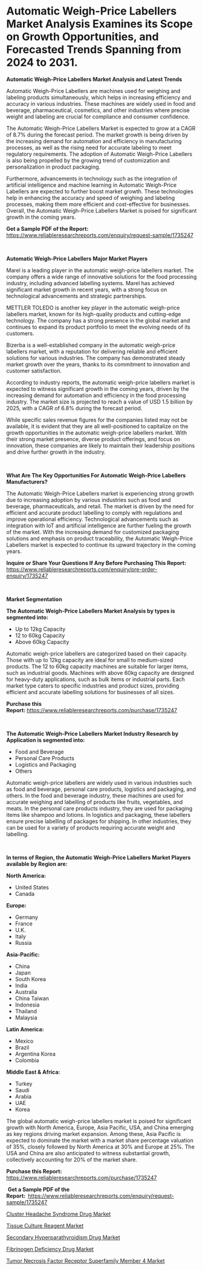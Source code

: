 <p><h1>Automatic Weigh-Price Labellers Market Analysis Examines its Scope on Growth Opportunities, and Forecasted Trends Spanning from 2024 to 2031.</h1></p><p><strong>Automatic Weigh-Price Labellers Market Analysis and Latest Trends</strong></p>
<p><p>Automatic Weigh-Price Labellers are machines used for weighing and labeling products simultaneously, which helps in increasing efficiency and accuracy in various industries. These machines are widely used in food and beverage, pharmaceutical, cosmetics, and other industries where precise weight and labeling are crucial for compliance and consumer confidence.</p><p>The Automatic Weigh-Price Labellers Market is expected to grow at a CAGR of 8.7% during the forecast period. The market growth is being driven by the increasing demand for automation and efficiency in manufacturing processes, as well as the rising need for accurate labeling to meet regulatory requirements. The adoption of Automatic Weigh-Price Labellers is also being propelled by the growing trend of customization and personalization in product packaging.</p><p>Furthermore, advancements in technology such as the integration of artificial intelligence and machine learning in Automatic Weigh-Price Labellers are expected to further boost market growth. These technologies help in enhancing the accuracy and speed of weighing and labeling processes, making them more efficient and cost-effective for businesses. Overall, the Automatic Weigh-Price Labellers Market is poised for significant growth in the coming years.</p></p>
<p><strong>Get a Sample PDF of the Report:&nbsp;</strong> <a href="https://www.reliableresearchreports.com/enquiry/request-sample/1735247">https://www.reliableresearchreports.com/enquiry/request-sample/1735247</a></p>
<p>&nbsp;</p>
<p><strong>Automatic Weigh-Price Labellers Major Market Players</strong></p>
<p><p>Marel is a leading player in the automatic weigh-price labellers market. The company offers a wide range of innovative solutions for the food processing industry, including advanced labelling systems. Marel has achieved significant market growth in recent years, with a strong focus on technological advancements and strategic partnerships.</p><p>METTLER TOLEDO is another key player in the automatic weigh-price labellers market, known for its high-quality products and cutting-edge technology. The company has a strong presence in the global market and continues to expand its product portfolio to meet the evolving needs of its customers.</p><p>Bizerba is a well-established company in the automatic weigh-price labellers market, with a reputation for delivering reliable and efficient solutions for various industries. The company has demonstrated steady market growth over the years, thanks to its commitment to innovation and customer satisfaction.</p><p>According to industry reports, the automatic weigh-price labellers market is expected to witness significant growth in the coming years, driven by the increasing demand for automation and efficiency in the food processing industry. The market size is projected to reach a value of USD 1.5 billion by 2025, with a CAGR of 6.8% during the forecast period.</p><p>While specific sales revenue figures for the companies listed may not be available, it is evident that they are all well-positioned to capitalize on the growth opportunities in the automatic weigh-price labellers market. With their strong market presence, diverse product offerings, and focus on innovation, these companies are likely to maintain their leadership positions and drive further growth in the industry.</p></p>
<p>&nbsp;</p>
<p><strong>What Are The Key Opportunities For Automatic Weigh-Price Labellers Manufacturers?</strong></p>
<p><p>The Automatic Weigh-Price Labellers market is experiencing strong growth due to increasing adoption by various industries such as food and beverage, pharmaceuticals, and retail. The market is driven by the need for efficient and accurate product labelling to comply with regulations and improve operational efficiency. Technological advancements such as integration with IoT and artificial intelligence are further fueling the growth of the market. With the increasing demand for customized packaging solutions and emphasis on product traceability, the Automatic Weigh-Price Labellers market is expected to continue its upward trajectory in the coming years.</p></p>
<p><strong>Inquire or Share Your Questions If Any Before Purchasing This Report:</strong> <a href="https://www.reliableresearchreports.com/enquiry/pre-order-enquiry/1735247">https://www.reliableresearchreports.com/enquiry/pre-order-enquiry/1735247</a></p>
<p>&nbsp;</p>
<p><strong>Market Segmentation</strong></p>
<p><strong>The Automatic Weigh-Price Labellers Market Analysis by types is segmented into:</strong></p>
<p><ul><li>Up to 12kg Capacity</li><li>12 to 60kg Capacity</li><li>Above 60kg Capacity</li></ul></p>
<p><p>Automatic weigh-price labellers are categorized based on their capacity. Those with up to 12kg capacity are ideal for small to medium-sized products. The 12 to 60kg capacity machines are suitable for larger items, such as industrial goods. Machines with above 60kg capacity are designed for heavy-duty applications, such as bulk items or industrial parts. Each market type caters to specific industries and product sizes, providing efficient and accurate labelling solutions for businesses of all sizes.</p></p>
<p><strong>Purchase this Report:&nbsp;</strong><a href="https://www.reliableresearchreports.com/purchase/1735247">https://www.reliableresearchreports.com/purchase/1735247</a></p>
<p>&nbsp;</p>
<p><strong>The Automatic Weigh-Price Labellers Market Industry Research by Application is segmented into:</strong></p>
<p><ul><li>Food and Beverage</li><li>Personal Care Products</li><li>Logistics and Packaging</li><li>Others</li></ul></p>
<p><p>Automatic weigh-price labellers are widely used in various industries such as food and beverage, personal care products, logistics and packaging, and others. In the food and beverage industry, these machines are used for accurate weighing and labelling of products like fruits, vegetables, and meats. In the personal care products industry, they are used for packaging items like shampoo and lotions. In logistics and packaging, these labellers ensure precise labelling of packages for shipping. In other industries, they can be used for a variety of products requiring accurate weight and labelling.</p></p>
<p>&nbsp;</p>
<p><strong>In terms of Region, the Automatic Weigh-Price Labellers Market Players available by Region are:</strong></p>
<p>
    <p> <strong> North America: </strong>
        <ul>
            <li>United States</li>
            <li>Canada</li>
        </ul>
        </p> 
    <p> <strong> Europe: </strong>
        <ul>
            <li>Germany</li>
            <li>France</li>
            <li>U.K.</li>
            <li>Italy</li>
            <li>Russia</li>
        </ul>
        </p> 
    <p> <strong> Asia-Pacific: </strong>
        <ul>
            <li>China</li>
            <li>Japan</li>
            <li>South Korea</li>
            <li>India</li>
            <li>Australia</li>
            <li>China Taiwan</li>
            <li>Indonesia</li>
            <li>Thailand</li>
            <li>Malaysia</li>
        </ul>
        </p> 
    <p> <strong> Latin America: </strong>
        <ul>
            <li>Mexico</li>
            <li>Brazil</li>
            <li>Argentina Korea</li>
            <li>Colombia</li>
        </ul>
        </p> 
    <p> <strong> Middle East & Africa: </strong>
        <ul>
            <li>Turkey</li>
            <li>Saudi</li>
            <li>Arabia</li>
            <li>UAE</li>
            <li>Korea</li>
        </ul>
    </p>
    </p>
<p><p>The global automatic weigh-price labellers market is poised for significant growth with North America, Europe, Asia Pacific, USA, and China emerging as key regions driving market expansion. Among these, Asia Pacific is expected to dominate the market with a market share percentage valuation of 35%, closely followed by North America at 30% and Europe at 25%. The USA and China are also anticipated to witness substantial growth, collectively accounting for 20% of the market share.</p></p>
<p><strong>Purchase this Report: </strong><a href="https://www.reliableresearchreports.com/purchase/1735247">https://www.reliableresearchreports.com/purchase/1735247</a></p>
<p>&nbsp;<strong>Get a Sample PDF of the Report:&nbsp;&nbsp;</strong><a href="https://www.reliableresearchreports.com/enquiry/request-sample/1735247">https://www.reliableresearchreports.com/enquiry/request-sample/1735247</a></p>
<p><strong></strong></p>
<p><p><a href="https://medium.com/@loretashyti01/decoding-cluster-headache-syndrome-drug-market-metrics-market-share-trends-and-growth-patterns-631ceac8405b">Cluster Headache Syndrome Drug Market</a></p><p><a href="https://medium.com/@skylargrant2023/tissue-culture-reagent-market-comprehensive-assessment-by-type-application-and-geography-aef707a8d00e">Tissue Culture Reagent Market</a></p><p><a href="https://medium.com/@zitakuvalis/secondary-hyperparathyroidism-drug-market-exploring-market-share-market-trends-and-future-growth-6cc4bee6cf17">Secondary Hyperparathyroidism Drug Market</a></p><p><a href="https://medium.com/@zitakuvalis/fibrinogen-deficiency-drug-market-trends-and-market-analysis-forecasted-for-period-2024-2031-a6e865593a39">Fibrinogen Deficiency Drug Market</a></p><p><a href="https://medium.com/@loretashyti01/analyzing-tumor-necrosis-factor-receptor-superfamily-member-4-market-global-industry-perspective-4caf6c83d679">Tumor Necrosis Factor Receptor Superfamily Member 4 Market</a></p></p>